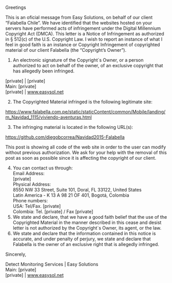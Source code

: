 Greetings

This is an oficial message from Easy Solutions, on behalf of our client “Falabella Chile”.
We have identified that the websites hosted on your servers have performed acts of infringement under the Digital Millennium Copyright Act (DMCA). This letter is a Notice of Infringement as authorized in § 512(c) of the U.S. Copyright Law. I wish to report an instance of what I feel in good faith is an instance or Copyright Infringement of copyrighted material of our client Falabella (the “Copyright’s Owner”).

1.	An electronic signature of the Copyright´s Owner, or a person authorized to act on behalf of the owner, of an exclusive copyright that has allegedly been infringed.

[private] | [private]  
Main: [private]  
[private] | www.easysol.net  

2.	The Copyrighted Material infringed is the following legitimate site:

https://www.falabella.com.pe/static/staticContent/common/Mobile/landing/m_Navidad_1115/viviendo-aventuras.html

3.	The infringing material is located in the following URL(s):

https://github.com/diegobcorrea/Navidad2015-Falabella

This post is showing all code of the web site in order to the user can modify without previous authorization. We ask for your help with the removal of this post as soon as possible since it is affecting the copyright of our client.

4.	You can contact us through:  
Email Address:  
[private]  
Physical Address:    
8550 NW 33 Street, Suite 101, Doral, FL 33122, United States  
Latin America - K 13 A 98 21 OF 401, Bogotá, Colombia  
Phone numbers:    
USA: Tel/Fax. [private]  
Colombia: Tel. [private] / Fax [private]  
5.	We state and declare, that we have a good faith belief that the use of the Copyrighted Material in the manner described in this cease and desist letter is not authorized by the Copyright´s Owner, its agent, or the law.  
6.	We state and declare that the information contained in this notice is accurate, and under penalty of perjury, we state and declare that Falabella is the owner of an exclusive right that is allegedly infringed.  

Sincerely,

Detect Monitoring Services | Easy Solutions    
Main: [private]  
[private] | www.easysol.net  
